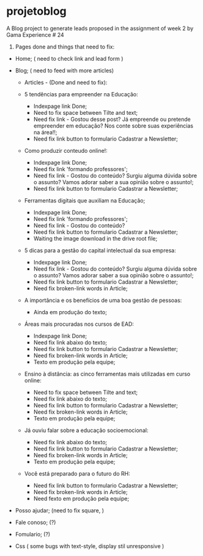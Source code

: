 # projetoblog
A Blog project to generate leads proposed in the assignment of week 2 by Gama Experience # 24

1.  Pages done and things that need to fix:

- Home; ( need to check link and lead form )

- Blog; ( need to feed with more articles)

    - Articles - (Done and need to fix):

    * 5 tendências para empreender na Educação:  
        - Indexpage link Done;
        - Need to fix space between Tilte and text; 
        - Need fix link - Gostou desse post? Já empreende ou pretende empreender em educação? Nos conte sobre suas experiências na área!!;
        - Need fix link button to formulario Cadastrar a Newsletter; 

    * Como produzir conteudo online!: 
        - Indexpage link Done;
        - Need fix link 'formando professores';
        - Need fix link - Gostou do conteúdo? Surgiu alguma dúvida sobre o assunto?  Vamos adorar saber a sua opinião sobre o assunto!;
        - Need fix link button to formulario Cadastrar a Newsletter;

    * Ferramentas digitais que auxiliam na Educação; 
        - Indexpage link Done;
        - Need fix link 'formando professores';
        - Need fix link - Gostou do conteúdo? 
        - Need fix link button to formulario Cadastrar a Newsletter; 
        - Waiting the image download in the drive root file;

    * 5 dicas para a gestão do capital intelectual da sua empresa:
        - Indexpage link Done;
        - Need fix link - Gostou do conteúdo? Surgiu alguma dúvida sobre o assunto?  Vamos adorar saber a sua opinião sobre o assunto!;
        - Need fix link button to formulario Cadastrar a Newsletter;
        - Need fix broken-link words in Article;
    
    * A importância e os benefícios de uma boa gestão de pessoas:
        - Ainda em produção do texto;

    * Áreas mais procuradas nos cursos de EAD:
        - Indexpage link Done;
        - Need fix link abaixo do texto;
        - Need fix link button to formulario Cadastrar a Newsletter;
        - Need fix broken-link words in Article;
        - Texto em produção pela equipe;

    * Ensino à distância: as cinco ferramentas mais utilizadas em curso online: 
        - Need to fix space between Tilte and text; 
        - Need fix link abaixo do texto;
        - Need fix link button to formulario Cadastrar a Newsletter;
        - Need fix broken-link words in Article;
        - Texto em produção pela equipe;  

    * Já ouviu falar sobre a educação socioemocional:      
        - Need fix link abaixo do texto;
        - Need fix link button to formulario Cadastrar a Newsletter;
        - Need fix broken-link words in Article;
        - Texto em produção pela equipe;

    * Você está preparado para o futuro do RH: 
        
        - Need fix link button to formulario Cadastrar a Newsletter;
        - Need fix broken-link words in Article;
        - Need fexto em produção pela equipe;

- Posso ajudar; (need to fix square, )

- Fale conoso; (?) 

- Fomulario; (?)

- Css ( some bugs with text-style, display stil unresponsive )